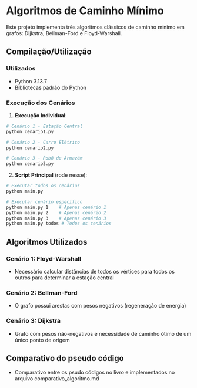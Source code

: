 # Algoritmos de Caminho Mínimo

Este projeto implementa três algoritmos clássicos de caminho mínimo em grafos: Dijkstra, Bellman-Ford e Floyd-Warshall.

## Compilação/Utilização

### Utilizados
- Python 3.13.7
- Bibliotecas padrão do Python

### Execução dos Cenários

1. **Execução Individual**:
```bash
# Cenário 1 - Estação Central
python cenario1.py

# Cenário 2 - Carro Elétrico  
python cenario2.py

# Cenário 3 - Robô de Armazém
python cenario3.py
```

2. **Script Principal** (rode nesse):
```bash
# Executar todos os cenários
python main.py

# Executar cenário específico
python main.py 1    # Apenas cenário 1
python main.py 2    # Apenas cenário 2  
python main.py 3    # Apenas cenário 3
python main.py todos # Todos os cenários
```

## Algoritmos Utilizados

### Cenário 1: Floyd-Warshall
- Necessário calcular distâncias de todos os vértices para todos os outros para determinar a estação central

### Cenário 2: Bellman-Ford
- O grafo possui arestas com pesos negativos (regeneração de energia)

### Cenário 3: Dijkstra
- Grafo com pesos não-negativos e necessidade de caminho ótimo de um único ponto de origem

## Comparativo do pseudo código 
- Comparativo entre os psudo códigos no livro e implementados no arquivo comparativo_algoritmo.md